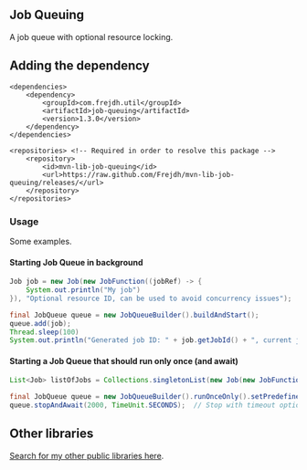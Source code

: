 Job Queuing
-
A job queue with optional resource locking.

## Adding the dependency
```
<dependencies>
    <dependency>
        <groupId>com.frejdh.util</groupId>
        <artifactId>job-queuing</artifactId>
        <version>1.3.0</version>
    </dependency>
</dependencies>

<repositories> <!-- Required in order to resolve this package -->
    <repository>
        <id>mvn-lib-job-queuing</id>
        <url>https://raw.github.com/Frejdh/mvn-lib-job-queuing/releases/</url>
    </repository>
</repositories>
```

### Usage
Some examples.

#### Starting Job Queue in background
````java
Job job = new Job(new JobFunction((jobRef) -> {
    System.out.println("My job")
}), "Optional resource ID, can be used to avoid concurrency issues");

final JobQueue queue = new JobQueueBuilder().buildAndStart();
queue.add(job);
Thread.sleep(100)
System.out.println("Generated job ID: " + job.getJobId() + ", current job status: " + job.getStatus());
````

#### Starting a Job Queue that should run only once (and await)
````java
List<Job> listOfJobs = Collections.singletonList(new Job(new JobFunction((jobRef) -> System.out.println("My job"))));

final JobQueue queue = new JobQueueBuilder().runOnceOnly().setPredefinedJobs(listOfJobs).buildAndStart();
queue.stopAndAwait(2000, TimeUnit.SECONDS);  // Stop with timeout option
````

## Other libraries
[Search for my other public libraries here](https://github.com/search?q=Frejdh%2Fmvn-lib-).
